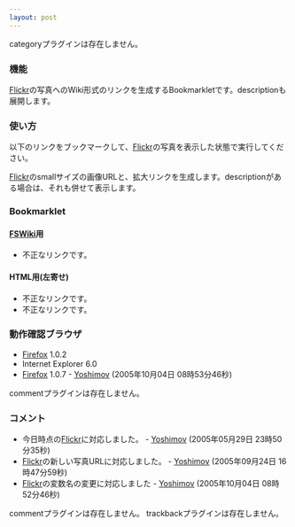 ```yaml
---
layout: post
---
```

<p><span class="error">categoryプラグインは存在しません。</span></p>
<h3>機能</h3>
<p><a href="http://flickr.com/">Flickr</a>の写真へのWiki形式のリンクを生成するBookmarkletです。descriptionも展開します。</p>
<h3>使い方</h3>
<p>以下のリンクをブックマークして、<a href="http://flickr.com/">Flickr</a>の写真を表示した状態で実行してください。</p>
<p><a href="http://flickr.com/">Flickr</a>のsmallサイズの画像URLと、拡大リンクを生成します。descriptionがある場合は、それも併せて表示します。</p>
<h3>Bookmarklet</h3>
<h4><a href="http://fswiki.poi.jp/">FSWiki</a>用</h4>
<ul>
<li><span class="error">不正なリンクです。</span></li>
</ul>
<h4>HTML用(左寄せ)</h4>
<ul>
<li><span class="error">不正なリンクです。</span></li>
<li><span class="error">不正なリンクです。</span></li>
</ul>
<h3>動作確認ブラウザ</h3>
<ul>
<li><a href="http://www.mozilla-japan.org/products/firefox/">Firefox</a> 1.0.2</li>
<li>Internet Explorer 6.0</li>
<li><a href="http://www.mozilla-japan.org/products/firefox/">Firefox</a> 1.0.7 - <a href="/?page=Yoshimov" class="wikipage">Yoshimov</a> (2005年10月04日 08時53分46秒)</li>
</ul>
<p><span class="error">commentプラグインは存在しません。</span> </p>
<h3>コメント</h3>
<ul>
<li>今日時点の<a href="http://flickr.com/">Flickr</a>に対応しました。 - <a href="/?page=Yoshimov" class="wikipage">Yoshimov</a> (2005年05月29日 23時50分35秒)</li>
<li><a href="http://flickr.com/">Flickr</a>の新しい写真URLに対応しました。 - <a href="/?page=Yoshimov" class="wikipage">Yoshimov</a> (2005年09月24日 16時47分59秒)</li>
<li><a href="http://flickr.com/">Flickr</a>の変数名の変更に対応しました - <a href="/?page=Yoshimov" class="wikipage">Yoshimov</a> (2005年10月04日 08時52分46秒)</li>
</ul>
<p><span class="error">commentプラグインは存在しません。</span> <span class="error">trackbackプラグインは存在しません。</span> </p>
